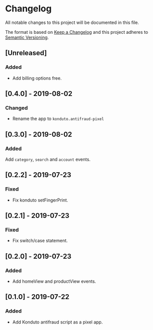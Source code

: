 # Changelog

All notable changes to this project will be documented in this file.

The format is based on [Keep a Changelog](http://keepachangelog.com/en/1.0.0/)
and this project adheres to [Semantic Versioning](http://semver.org/spec/v2.0.0.html).

## [Unreleased]

### Added

- Add billing options free.

## [0.4.0] - 2019-08-02

### Changed

- Rename the app to `konduto.antifraud-pixel`

## [0.3.0] - 2019-08-02

### Added

Add `category`, `search` and `account` events.

## [0.2.2] - 2019-07-23

### Fixed

- Fix konduto setFingerPrint.

## [0.2.1] - 2019-07-23

### Fixed

- Fix switch/case statement.

## [0.2.0] - 2019-07-23

### Added

- Add homeView and productView events.

## [0.1.0] - 2019-07-22

### Added

- Add Konduto antifraud script as a pixel app.
